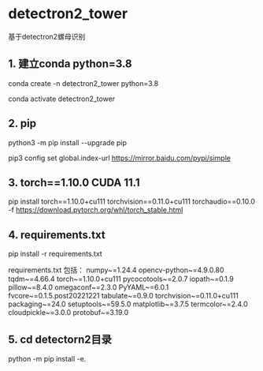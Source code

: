 

# detectron2_tower
基于detectron2螺母识别

## 1. 建立conda python=3.8
conda create -n detectron2_tower python=3.8

conda activate detectron2_tower

## 2. pip
python3 -m pip install --upgrade pip

pip3 config set global.index-url https://mirror.baidu.com/pypi/simple

## 3.  torch==1.10.0 CUDA 11.1
pip install torch==1.10.0+cu111 torchvision==0.11.0+cu111 torchaudio==0.10.0 -f https://download.pytorch.org/whl/torch_stable.html

## 4. requirements.txt
pip install -r requirements.txt

requirements.txt 包括：
numpy~=1.24.4
opencv-python~=4.9.0.80
tqdm~=4.66.4
torch~=1.10.0+cu111
pycocotools~=2.0.7
iopath~=0.1.9
pillow~=8.4.0
omegaconf~=2.3.0
PyYAML~=6.0.1
fvcore~=0.1.5.post20221221
tabulate~=0.9.0
torchvision~=0.11.0+cu111
packaging~=24.0
setuptools~=59.5.0
matplotlib~=3.7.5
termcolor~=2.4.0
cloudpickle~=3.0.0
protobuf~=3.19.0

## 5. cd detectorn2目录
python -m pip install -e.


